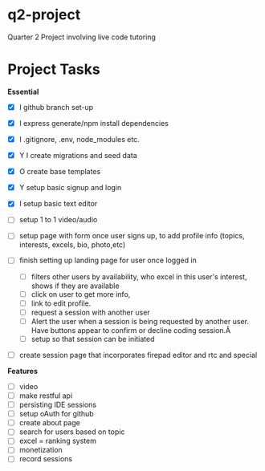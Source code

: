 # q2-project
Quarter 2 Project involving live code tutoring

# Project Tasks

**Essential**
- [x] I github branch set-up
- [x] I express generate/npm install dependencies
- [x] I .gitignore, .env, node_modules etc.
- [x] Y I create migrations and seed data
- [x] O create base templates
- [x] Y setup basic signup and login
- [x] I setup basic text editor
- [ ] setup 1 to 1 video/audio
- [ ] setup page with form once user signs up, to add profile info (topics, interests, excels, bio, photo,etc)
- [ ] finish setting up landing page for user once logged in
    - [ ] filters other users by availability, who excel in this user's interest, shows if they are available
    - [ ] click on user to get more info,
    - [ ] link to edit profile.
    - [ ] request a session with another user
    - [ ] Alert the user when a session is being requested by another user. Have buttons appear to confirm     or decline coding session.Â
    - [ ] setup so that session can be initiated

- [ ] create session page that incorporates firepad editor and rtc and special




**Features**
- [ ] video
- [ ] make restful api
- [ ] persisting IDE sessions
- [ ] setup oAuth for github
- [ ] create about page
- [ ] search for users based on topic
- [ ] excel = ranking system
- [ ] monetization
- [ ] record sessions
